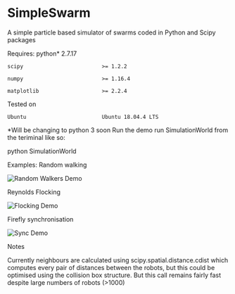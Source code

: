 # SimpleSwarm

A simple particle based simulator of swarms coded in Python and Scipy packages

Requires:
    python*                        2.7.17
    
    scipy                         >= 1.2.2 
    
    numpy                         >= 1.16.4 
    
    matplotlib                    >= 2.2.4
    
Tested on

    Ubuntu                        Ubuntu 18.04.4 LTS

*Will be changing to python 3 soon
Run the demo run SimulationWorld from the teriminal like so:

python SimulationWorld

Examples:
Random walking

![Random Walkers Demo](https://i.imgur.com/FRZGdR6.gif)

Reynolds Flocking

![Flocking Demo](https://i.imgur.com/nKHXBAW.gif)

Firefly synchronisation

![Sync Demo](https://i.imgur.com/fMhaoQ0.gif)

Notes

Currently neighbours are calculated using scipy.spatial.distance.cdist which computes every pair of distances between the robots, but this could be optimised using the collision box structure. But this call remains fairly fast despite large numbers of robots (>1000)






